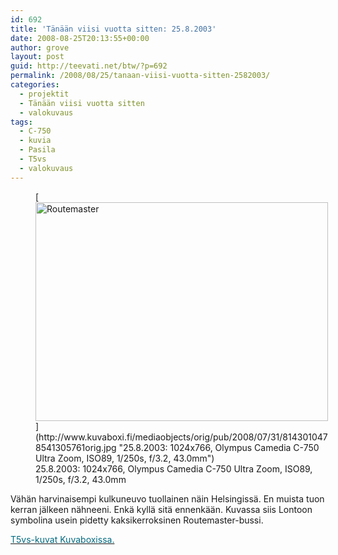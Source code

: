 ```yaml
---
id: 692
title: 'Tänään viisi vuotta sitten: 25.8.2003'
date: 2008-08-25T20:13:55+00:00
author: grove
layout: post
guid: http://teevati.net/btw/?p=692
permalink: /2008/08/25/tanaan-viisi-vuotta-sitten-2582003/
categories:
  - projektit
  - Tänään viisi vuotta sitten
  - valokuvaus
tags:
  - C-750
  - kuvia
  - Pasila
  - T5vs
  - valokuvaus
---
```

<figure style="width: 468px" class="wp-caption aligncenter">[<img title="Routemaster" src="http://www.kuvaboxi.fi/mediaobjects/pub/2008/07/31/8143010478541305761web_0.jpg" alt="Routemaster" width="468" height="350" />](http://www.kuvaboxi.fi/mediaobjects/orig/pub/2008/07/31/8143010478541305761orig.jpg "25.8.2003: 1024x766, Olympus Camedia C-750 Ultra Zoom, ISO89, 1/250s, f/3.2, 43.0mm")<figcaption class="wp-caption-text">25.8.2003: 1024x766, Olympus Camedia C-750 Ultra Zoom, ISO89, 1/250s, f/3.2, 43.0mm</figcaption></figure> 

Vähän harvinaisempi kulkuneuvo tuollainen näin Helsingissä. En muista tuon kerran jälkeen nähneeni. Enkä kyllä sitä ennenkään. Kuvassa siis Lontoon symbolina usein pidetty kaksikerroksinen Routemaster-bussi.

[<span style="color: #006a80;">T5vs-kuvat Kuvaboxissa.</span>](http://www.kuvaboxi.fi/julkinen/29poj+taavetti-btw-t5vs.html "Kuvaboxi - BTW: T5vs (Taavetti)")